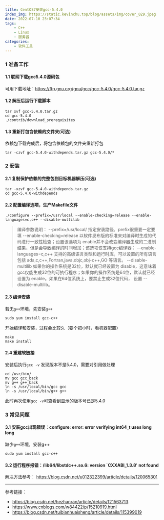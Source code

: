 ```yaml
---
title: CentOS7安装gcc-5.4.0
index_img: https://static.kevinchu.top/blog/assets/img/cover_029.jpeg
date: 2022-07-10 23:07:34
tags:
    - C++
    - Linux
    - 服务器
categories:
    - 软件工具
---
```

### 1 准备工作


#### 1.1 联网下载gcc5.4.0源码包
可用下载地址：https://ftp.gnu.org/gnu/gcc/gcc-5.4.0/gcc-5.4.0.tar.gz

#### 1.2 解压后运行下载脚本
```
tar xvf gcc-5.4.0.tar.gz
cd gcc-5.4.0
./contrib/download_prerequisites
```

#### 1.3 重新打包含依赖的文件夹(可选)
依赖包下载完成后，将包含依赖包的文件夹重新打包
```
tar -czvf gcc-5.4.0-withdepends.tar.gz gcc-5.4.0/*
```

### 2 安装


#### 2.1 复制保护依赖的完整包到目标机器解压(可选)
```
tar -xzvf gcc-5.4.0-withdepends.tar.gz
cd gcc-5.4.0-withdepends
```

#### 2.2 配置编译选项，生产Makefile文件
```
./configure --prefix=/usr/local --enable-checking=release --enable-languages=c,c++ --disable-multilib

```
>编译参数说明：
>--prefix=/usr/local/ 指定安装路径，prefix很重要一定要填
--enable-checking=release 以软件发布版的标准来对编译时生成的代码进行一致性检查；设置该选项为 enable并不会改变编译器生成的二进制结果，但是会导致编译的时间增加；该选项仅支持gcc编译器；
--enable-languages=c,c++ 支持的高级语言类型和运行时库，可以设置的所有语言包括 ada,c,c++,Fortran,java,objc,obj-c++,GO 等语言。
--disable-multilib 如果你的操作系统是32位，默认就已经设置为 disable，这意味着gcc仅能生成32位的可执行程序；如果你的操作系统是64位，默认就已经设置为 enable。如果在64位系统上，要禁止生成32位代码， 设置 --disable-multilib。


#### 2.3 编译安装

若无```g++```环境，先安装```g++```
```
sudo yum install gcc-c++
```
开始编译和安装，过程会比较久（要个把小时，看机器配置）
```
make
make install
```

#### 2.4 重建软链接

安装后执行```gcc -v``` 发现版本不是5.4.0，需要对引用做处理

```
cd /usr/bin/
mv gcc gcc_back
mv g++ g++_back
ln -s /usr/local/bin/gcc gcc
ln -s /usr/local/bin/g++ g++
```

此时再次使用```gcc -v```可查看到显示的版本号已是5.4.0


### 3 常见问题


#### 3.1 安装gcc出现错误：configure: error: error verifying int64_t uses long long
缺少```g++```环境，安装g++
```
sudo yum install gcc-c++
```


#### 3.2 运行程序报错：/lib64/libstdc++.so.6: version `CXXABI_1.3.8' not found

解决方法参考：
https://blog.csdn.net/u012322399/article/details/120065301

---

参考链接：

- https://blog.csdn.net/hezhanran/article/details/121563713
- https://www.cnblogs.com/w84422/p/15210919.html 
- https://blog.csdn.net/tuibianhuaisheng/article/details/115399019